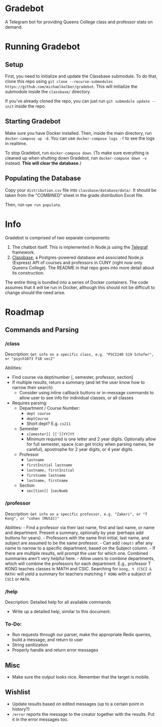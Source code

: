 # Gradebot
A Telegram bot for providing Queens College class and professor stats on demand.


# Running Gradebot
## Setup
First, you need to initialize and update the Classbase submodule. To do that, clone this 
repo using `git clone --recurse-submodules https://github.com/michaelkolber/gradebot`. 
This will initialize the submodule inside the `classbase/` directory.

If you've already cloned the repo, you can just run `git submodule update --init` inside 
the repo.

## Starting Gradebot
Make sure you have Docker installed. Then, inside the main directory, run 
`docker-compose up -d`. You can use `docker-compose logs -f` to see the logs in realtime.

To stop Gradebot, run `docker-compose down`. (To make sure everything is cleaned up when 
shutting down Gradebot, run `docker-compose down -v` instead. **This will clear the database.**)

## Populating the Database
Copy your `distribution.csv` file into `classbase/database/data/`. It should be taken from 
the "COMBINED" sheet in the grade distribution Excel file.

Then, run `npm run populate`.


# Info
Gradebot is comprised of two separate components:

1. The chatbot itself. This is implemented in Node.js using the 
[Telegraf](https://github.com/telegraf/telegraf) framework.
2. [Classbase](https://github.com/michaelkolber/classbase), a Postgres-powered database 
and associated Node.js (Express) API of courses and professors in CUNY (right now only 
Queens College). The README in that repo goes into more detail about its construction.

The entire thing is bundled into a series of Docker containers. The code assumes that it 
will be run in Docker, although this should not be difficult to change should the need arise.


# Roadmap

## Commands and Parsing
### **/class**
Description: `Get info on a specific class, e.g. "PSCI240 S19 Schafer", or "psych1073 F18 sec2"`

Abilities:
- Find course via dept/number [, semester, professor, section]
- If multiple results, return a summary (and let the user know how to narrow their search)
    - Consider using inline callback buttons or in-message commands to allow user to see info for individual classes, or all classes
- Requires parsing:
    - Department / Course Number:
        - `dept course`
        - `deptCourse`
        - Short dept? E.g. `cs211`
    - Semester
        - `s[emester][ ]['][YY]YY`
        - Minimum required is one letter and 2 year digits. Optionally allow for full semester, space (can get tricky when parsing names, be careful), apostrophe for 2 year digits, or 4 year digits.
    - Professor
        - `lastname`
        - `firstInitial lastname`
        - `lastname, firstInitial`
        - `firstname lastname`
        - `lastname, firstname`
    - Section
        - `sec[tion][ ]secNumb`


### **/professor**
Description: `Get info on a specific professor, e.g. "Zakeri", or "T Kong", or "cohen (MUSIC)"`

Abilities:
    - Find a professor via their last name, first and last name, or name and department. Present a summary, optionally by year (perhaps add buttons for years).
    - Professors with the same first initial, last name, and subject are assumed to be the same professor.
    - Can add `(dept)` after any name to narrow to a specific department, based on the Subject column.
    - If there are multiple results, will prompt the user for which one. Combined summaries aren't very helpful here.
        - Allow users to combine departments, which will combine the professors for each department. E.g.,  professor T KONG teaches classes in MATH and CSIC. Searching for `kong, t (CSCI & MATH)` will yield a summary for teachers matching `T KONG` with a subject of `CSCI` or `MATH`.


### **/help**
Description: Detailed help for all available commands

- Write up a detailed help, similar to this document.


### To-Do:
- Run requests through our parser, make the appropriate Redis queries, build a message, and return to user
- String sanitization
- Properly handle and return error messages


## Misc
- Make sure the output looks nice. Remember that the target is mobile.


## Wishlist
- Update results based on edited messages (up to a certain point in history?)
- `/error` reports the message to the creator together with the results. Put it in the error messages too.